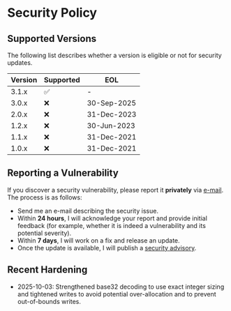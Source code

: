 # Security Policy

## Supported Versions

The following list describes whether a version is eligible or not for security updates.

| Version | Supported | EOL         |
|---------|----------|-------------|
| 3.1.x   | :white_check_mark:  | -           |
| 3.0.x   | :x:      | 30-Sep-2025 |
| 2.0.x   | :x:      | 31-Dec-2023 |
| 1.2.x   | :x:      | 30-Jun-2023 |
| 1.1.x   | :x:      | 31-Dec-2021 |
| 1.0.x   | :x:      | 31-Dec-2021 |

## Reporting a Vulnerability

If you discover a security vulnerability, please report it **privately** via [e-mail](mailto:paolostivanin@users.noreply.github.com).  
The process is as follows:
- Send me an e-mail describing the security issue.
- Within **24 hours**, I will acknowledge your report and provide initial feedback (for example, whether it is indeed a vulnerability and its potential severity).
- Within **7 days**, I will work on a fix and release an update.
- Once the update is available, I will publish a [security advisory](https://github.com/paolostivanin/OTPClient/security/advisories).  

## Recent Hardening

- 2025-10-03: Strengthened base32 decoding to use exact integer sizing and tightened writes to avoid potential over-allocation and to prevent out-of-bounds writes.